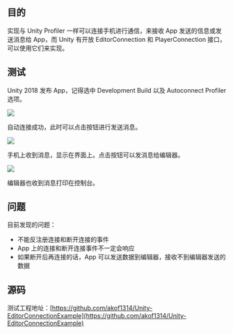 ## 目的
实现与 Unity Profiler 一样可以连接手机进行通信，来接收 App 发送的信息或发送消息给 App，而 Unity 有开放 EditorConnection 和 PlayerConnection 接口，可以使用它们来实现。

## 测试
Unity 2018 发布 App，记得选中 Development Build 以及 Autoconnect Profiler 选项。

![](https://img-blog.csdnimg.cn/20210328191744541.png)

自动连接成功，此时可以点击按钮进行发送消息。

![](https://img-blog.csdnimg.cn/20210328191745248.jpg)

手机上收到消息，显示在界面上。点击按钮可以发消息给编辑器。

![](https://img-blog.csdnimg.cn/20210328191744599.png)

编辑器也收到消息打印在控制台。
## 问题
目前发现的问题：
- 不能反注册连接和断开连接的事件
- App 上的连接和断开连接事件不一定会响应
- 如果断开后再连接的话，App 可以发送数据到编辑器，接收不到编辑器发送的数据

## 源码
测试工程地址：[https://github.com/akof1314/Unity-EditorConnectionExample](https://github.com/akof1314/Unity-EditorConnectionExample)